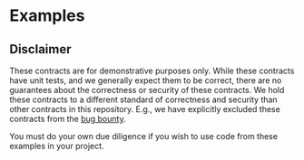 # Examples

## Disclaimer

These contracts are for demonstrative purposes only.
While these contracts have unit tests, and we generally expect them to be
correct, there are no guarantees about the correctness or security of 
these contracts. We hold these contracts to a different standard of 
correctness and security than other contracts in this repository. 
E.g., we have explicitly excluded these contracts from the
[bug bounty](https://x1swap.org/bug-bounty/#scope). 

You must do your own due diligence if you wish to use code
from these examples in your project.
